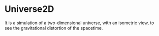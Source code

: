 # Universe2D

It is a simulation of a two-dimensional universe, with an isometric view, to see the gravitational distortion of the spacetime.
